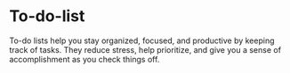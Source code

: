 # To-do-list
To-do lists help you stay organized, focused, and productive by keeping track of tasks. They reduce stress, help prioritize, and give you a sense of accomplishment as you check things off.
